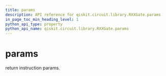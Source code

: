```yaml
---
title: params
description: API reference for qiskit.circuit.library.RXXGate.params
in_page_toc_min_heading_level: 1
python_api_type: property
python_api_name: qiskit.circuit.library.RXXGate.params
---
```


# params

return instruction params.

